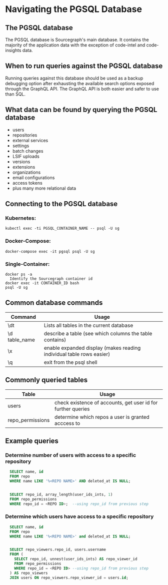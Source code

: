 # Navigating the PGSQL Database

## The PGSQL database

The PGSQL database is Sourcegraph's main database. It contains the majority of the application data with the exception of code-intel and code-insights data.

## When to run queries against the PGSQL database

Running queries against this database should be used as a backup debugging option after exhausting the available search options exposed through the GraphQL API. The GraphQL API is both easier and safer to use than SQL.

## What data can be found by querying the PGSQL database

- users
- repositories
- external services
- settings
- batch changes
- LSIF uploads
- versions
- extensions
- organizations
- email configurations
- access tokens
- plus many more relational data

## Connecting to the PGSQL database

### Kubernetes:

```
kubectl exec -ti PGSQL_CONTAINER_NAME -- psql -U sg
```

### Docker-Compose:

```
docker-compose exec -it pgsql psql -U sg
```

### Single-Container:

```
docker ps -a
  Identify the Sourcegraph container id
docker exec -it CONTAINER_ID bash
psql -U sg
```

## Common database commands

| Command       | Usage                                                                |
| ------------- | -------------------------------------------------------------------- |
| \dt           | Lists all tables in the current database                             |
| \d table_name | describe a table (see which columns the table contains)              |
| \x            | enable expanded display (makes reading individual table rows easier) |
| \q            | exit from the psql shell                                             |

## Commonly queried tables

| Table            | Usage                                                        |
| ---------------- | ------------------------------------------------------------ |
| users            | check existence of accounts, get user id for further queries |
| repo_permissions | determine which repos a user is granted acccess to           |

## Example queries

### Determine number of users with access to a specific repository

```sql
  SELECT name, id
  FROM repo
  WHERE name LIKE '%<REPO NAME>' AND deleted_at IS NULL;


  SELECT repo_id, array_length(user_ids_ints, 1)
  FROM repo_permissions
  WHERE repo_id = <REPO ID>;  --using repo_id from previous step
```

### Determine which users have access to a specific repository

```sql
  SELECT name, id
  FROM repo
  WHERE name LIKE '%<REPO NAME>' and deleted_at IS NULL;


  SELECT repo_viewers.repo_id, users.username
  FROM (
    SELECT repo_id, unnest(user_ids_ints) AS repo_viewer_id
    FROM repo_permissions
    WHERE repo_id = <REPO ID> --using repo_id from previous step
  ) AS repo_viewers
  JOIN users ON repo_viewers.repo_viewer_id = users.id;
```
